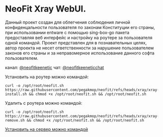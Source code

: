 # NeoFit Xray WebUI.
Данный проект создан для облегчения соблюдения личной конфиденцальности пользователя по законам Конституции его страны, при использовании entware с помощью sing-box-go пакета предоставляя веб интерфейс и настройку на роутере за пользователя одной командой. Проект представлен для в познавательных целях, автор проекта не несет ответственности за нарушение пользователем законов его страны и за неправомерное использование данного софта пользователем.

канал: [@neofitkeenetic](https://t.me/neofitkeenetic)
чат: [@neofitkeeneticchat](https://t.me/neofitkeeneticchat)

Установить на роутер можно командой:
```
curl -o /opt/root/neofit.sh https://raw.githubusercontent.com/pegakmop/neofit/refs/heads/xray/xray-install.sh && chmod +x /opt/root/neofit.sh && /opt/root/neofit.sh
```
Удалить с роутера можно командой:
```
curl -o /opt/root/neofit.sh https://raw.githubusercontent.com/pegakmop/neofit/refs/heads/xray/xray-remove.sh && chmod +x /opt/root/neofit.sh && /opt/root/neofit.sh
```


[Установить на сервер можно командой](https://github.com/pegakmop/neofit/blob/xray/xray-vless-server-install.md)
